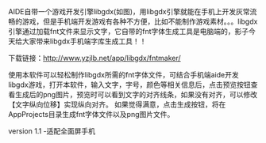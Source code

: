 
AIDE自带一个游戏开发引擎libgdx(如图)，用libgdx引擎就能在手机上开发灰常流畅的游戏，但是手机端开发游戏有各种不方便，比如不能制作游戏素材。。。libgdx引擎通过加载fnt文件来显示文字，它自带的fnt字体生成工具是电脑端的，影子今天给大家带来libgdx手机端字库生成工具！！

下载链接：http://www.yzjlb.net/app/libgdx/fntmaker/

使用本软件可以轻松制作libgdx所需的fnt字体文件，可结合手机端aide开发libgdx游戏，打开本软件，输入文字，字号，颜色等相关信息后，点击预览按钮查看生成后的png图片，预览时可以看到文字的对齐线条，如果没有对齐，可以修改【文字纵向位移】实现纵向对齐。
如果觉得满意，点击生成按钮，将在AppProjects目录生成fnt字体文件以及png图片文件。

version 1.1
-适配全面屏手机
